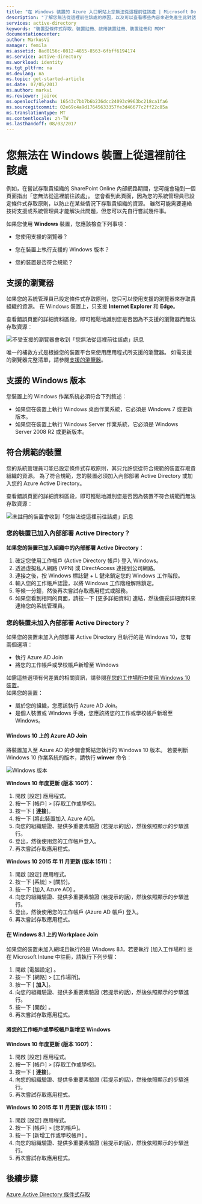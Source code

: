 ```yaml
---
title: "在 Windows 裝置的 Azure 入口網站上您無法從這裡前往該處 | Microsoft Docs"
description: "了解您無法從這裡前往該處的原因，以及可以查看哪些內容來避免產生此對話方塊。"
services: active-directory
keywords: "裝置型條件式存取、裝置註冊、啟用裝置註冊、裝置註冊和 MDM"
documentationcenter: 
author: MarkusVi
manager: femila
ms.assetid: 8ad0156c-0812-4855-8563-6fbff6194174
ms.service: active-directory
ms.workload: identity
ms.tgt_pltfrm: na
ms.devlang: na
ms.topic: get-started-article
ms.date: 07/05/2017
ms.author: markvi
ms.reviewer: jairoc
ms.openlocfilehash: 16543c7bb7b6b236dcc24093c9963bc218ca1fa6
ms.sourcegitcommit: 02e69c4a9d17645633357fe3d46677c2ff22c85a
ms.translationtype: MT
ms.contentlocale: zh-TW
ms.lasthandoff: 08/03/2017
---
```

# <a name="you-cant-get-there-from-here-on-a-windows-device"></a>您無法在 Windows 裝置上從這裡前往該處

例如，在嘗試存取貴組織的 SharePoint Online 內部網路期間，您可能會碰到一個頁面指出「您無法從這裡前往該處」。 您會看到此頁面，因為您的系統管理員已設定條件式存取原則，以防止在某些情況下存取貴組織的資源。 雖然可能需要連絡技術支援或系統管理員才能解決此問題，但您可以先自行嘗試幾件事。

如果您使用 **Windows** 裝置，您應該檢查下列事項︰

- 您使用支援的瀏覽器？

- 您在裝置上執行支援的 Windows 版本？

- 您的裝置是否符合規範？






## <a name="supported-browser"></a>支援的瀏覽器

如果您的系統管理員已設定條件式存取原則，您只可以使用支援的瀏覽器來存取貴組織的資源。 在 Windows 裝置上，只支援 **Internet Explorer** 和 **Edge**。

查看錯誤頁面的詳細資料區段，即可輕鬆地識別您是否因為不支援的瀏覽器而無法存取資源︰

![不受支援的瀏覽器會收到「您無法從這裡前往該處」訊息](./media/active-directory-conditional-access-device-remediation/02.png "例")

唯一的補救方式是根據您的裝置平台來使用應用程式所支援的瀏覽器。 如需支援的瀏覽器完整清單，請參閱[支援的瀏覽器](active-directory-conditional-access-supported-apps.md#supported-browsers-for-device-based-policies)。  


## <a name="supported-versions-of-windows"></a>支援的 Windows 版本

您裝置上的 Windows 作業系統必須符合下列敘述： 

- 如果您在裝置上執行 Windows 桌面作業系統，它必須是 Windows 7 或更新版本。
- 如果您在裝置上執行 Windows Server 作業系統，它必須是 Windows Server 2008 R2 或更新版本。 


## <a name="compliant-device"></a>符合規範的裝置

您的系統管理員可能已設定條件式存取原則，其只允許您從符合規範的裝置存取貴組織的資源。 為了符合規範，您的裝置必須加入內部部署 Active Directory 或加入您的 Azure Active Directory。

查看錯誤頁面的詳細資料區段，即可輕鬆地識別您是否因為裝置不符合規範而無法存取資源︰
 
![未註冊的裝置會收到「您無法從這裡前往該處」訊息](./media/active-directory-conditional-access-device-remediation/01.png "案例")


### <a name="is-your-device-joined-to-an-on-premises-active-directory"></a>您的裝置已加入內部部署 Active Directory？

**如果您的裝置已加入組織中的內部部署 Active Directory︰**

1. 確定您使用工作帳戶 (Active Directory 帳戶) 登入 Windows。
2. 透過虛擬私人網路 (VPN) 或 DirectAccess 連接到公司網路。
3. 連接之後，按 Windows 標誌鍵 + L 鍵來鎖定您的 Windows 工作階段。
4. 輸入您的工作帳戶認證，以將 Windows 工作階段解除鎖定。
5. 等候一分鐘，然後再次嘗試存取應用程式或服務。
6. 如果您看到相同的頁面，請按一下 [更多詳細資料] 連結，然後備妥詳細資料來連絡您的系統管理員。


### <a name="is-your-device-not-joined-to-an-on-premises-active-directory"></a>您的裝置未加入內部部署 Active Directory？

如果您的裝置未加入內部部署 Active Directory 且執行的是 Windows 10，您有兩個選項︰

* 執行 Azure AD Join
* 將您的工作帳戶或學校帳戶新增至 Windows

如需這些選項有何差異的相關資訊，請參閱[在您的工作場所中使用 Windows 10 裝置](active-directory-azureadjoin-windows10-devices.md)。  
如果您的裝置：

- 屬於您的組織，您應該執行 Azure AD Join。
- 是個人裝置或 Windows 手機，您應該將您的工作或學校帳戶新增至 Windows。 



#### <a name="azure-ad-join-on-windows-10"></a>Windows 10 上的 Azure AD Join

將裝置加入至 Azure AD 的步驟會繫結您執行的 Windows 10 版本。 若要判斷 Windows 10 作業系統的版本，請執行 **winver** 命令︰ 

![Windows 版本](./media/active-directory-conditional-access-device-remediation/03.png )


**Windows 10 年度更新 (版本 1607)：**

1. 開啟 [設定]  應用程式。
2. 按一下 [帳戶] > [存取工作或學校]。
3. 按一下 [ **連接**]。
4. 按一下 [將此裝置加入 Azure AD]。
5. 向您的組織驗證、提供多重要素驗證 (若提示的話)，然後依照顯示的步驟進行。
6. 登出，然後使用您的工作帳戶登入。
7. 再次嘗試存取應用程式。

**Windows 10 2015 年 11 月更新 (版本 1511)：**

1. 開啟 [設定]  應用程式。
2. 按一下 [系統] > [關於]。
3. 按一下 [加入 Azure AD] 。
4. 向您的組織驗證、提供多重要素驗證 (若提示的話)，然後依照顯示的步驟進行。
5. 登出，然後使用您的工作帳戶 (Azure AD 帳戶) 登入。
6. 再次嘗試存取應用程式。


#### <a name="workplace-join-on-windows-81"></a>在 Windows 8.1 上的 Workplace Join

如果您的裝置未加入網域且執行的是 Windows 8.1，若要執行 [加入工作場所] 並在 Microsoft Intune 中註冊，請執行下列步驟：

1. 開啟 [電腦設定] 。
2. 按一下 [網路] > [工作場所]。
3. 按一下 [ **加入**]。
4. 向您的組織驗證、提供多重要素驗證 (若提示的話)，然後依照顯示的步驟進行。
5. 按一下 [開啟] 。
6. 再次嘗試存取應用程式。



#### <a name="add-your-work-or-school-account-to-windows"></a>將您的工作帳戶或學校帳戶新增至 Windows 


**Windows 10 年度更新 (版本 1607)：**

1. 開啟 [設定]  應用程式。
2. 按一下 [帳戶] > [存取工作或學校]。
3. 按一下 [ **連接**]。
4. 向您的組織驗證、提供多重要素驗證 (若提示的話)，然後依照顯示的步驟進行。
5. 再次嘗試存取應用程式。


**Windows 10 2015 年 11 月更新 (版本 1511)：**

1. 開啟 [設定]  應用程式。
2. 按一下 [帳戶] > [您的帳戶]。
3. 按一下 [新增工作或學校帳戶] 。
4. 向您的組織驗證、提供多重要素驗證 (若提示的話)，然後依照顯示的步驟進行。
5. 再次嘗試存取應用程式。





## <a name="next-steps"></a>後續步驟
[Azure Active Directory 條件式存取](active-directory-conditional-access.md)

